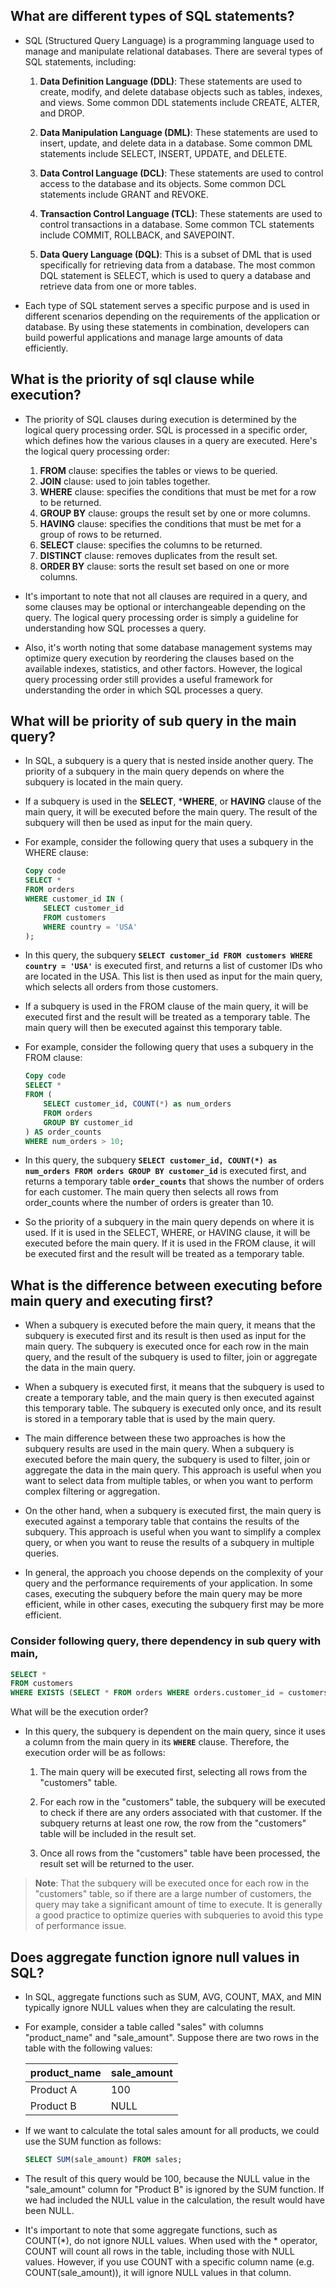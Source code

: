 ## What are different types of SQL statements?
- SQL (Structured Query Language) is a programming language used to manage and manipulate relational databases. There are several types of SQL statements, including:

  1. **Data Definition Language (DDL)**: These statements are used to create, modify, and delete database objects such as tables, indexes, and views. Some common DDL statements include CREATE, ALTER, and DROP.

  2. **Data Manipulation Language (DML)**: These statements are used to insert, update, and delete data in a database. Some common DML statements include SELECT, INSERT, UPDATE, and DELETE.

  3. **Data Control Language (DCL)**: These statements are used to control access to the database and its objects. Some common DCL statements include GRANT and REVOKE.

  4. **Transaction Control Language (TCL)**: These statements are used to control transactions in a database. Some common TCL statements include COMMIT, ROLLBACK, and SAVEPOINT.

  5. **Data Query Language (DQL)**: This is a subset of DML that is used specifically for retrieving data from a database. The most common DQL statement is SELECT, which is used to query a database and retrieve data from one or more tables.

- Each type of SQL statement serves a specific purpose and is used in different scenarios depending on the requirements of the application or database. By using these statements in combination, developers can build powerful applications and manage large amounts of data efficiently.

## What is the priority of sql clause while execution?
- The priority of SQL clauses during execution is determined by the logical query processing order. SQL is processed in a specific order, which defines how the various clauses in a query are executed. Here's the logical query processing order:

  1. **FROM** clause: specifies the tables or views to be queried.
  2. **JOIN** clause: used to join tables together.
  3. **WHERE** clause: specifies the conditions that must be met for a row to be returned.
  4. **GROUP BY** clause: groups the result set by one or more columns.
  5. **HAVING** clause: specifies the conditions that must be met for a group of rows to be returned.
  6. **SELECT** clause: specifies the columns to be returned.
  7. **DISTINCT** clause: removes duplicates from the result set.
  8. **ORDER BY** clause: sorts the result set based on one or more columns.
- It's important to note that not all clauses are required in a query, and some clauses may be optional or interchangeable depending on the query. The logical query processing order is simply a guideline for understanding how SQL processes a query.

- Also, it's worth noting that some database management systems may optimize query execution by reordering the clauses based on the available indexes, statistics, and other factors. However, the logical query processing order still provides a useful framework for understanding the order in which SQL processes a query.

## What will be priority of sub query in the main query?
- In SQL, a subquery is a query that is nested inside another query. The priority of a subquery in the main query depends on where the subquery is located in the main query.

- If a subquery is used in the **SELECT**, ***WHERE**, or **HAVING** clause of the main query, it will be executed before the main query. The result of the subquery will then be used as input for the main query.

- For example, consider the following query that uses a subquery in the WHERE clause:

  ```sql
  Copy code
  SELECT *
  FROM orders
  WHERE customer_id IN (
      SELECT customer_id
      FROM customers
      WHERE country = 'USA'
  );
  ```
- In this query, the subquery **`SELECT customer_id FROM customers WHERE country = 'USA'`** is executed first, and returns a list of customer IDs who are located in the USA. This list is then used as input for the main query, which selects all orders from those customers.

- If a subquery is used in the FROM clause of the main query, it will be executed first and the result will be treated as a temporary table. The main query will then be executed against this temporary table.

- For example, consider the following query that uses a subquery in the FROM clause:

  ```sql
  Copy code
  SELECT *
  FROM (
      SELECT customer_id, COUNT(*) as num_orders
      FROM orders
      GROUP BY customer_id
  ) AS order_counts
  WHERE num_orders > 10;
  ```
- In this query, the subquery **`SELECT customer_id, COUNT(*) as num_orders FROM orders GROUP BY customer_id`** is executed first, and returns a temporary table **`order_counts`** that shows the number of orders for each customer. The main query then selects all rows from order_counts where the number of orders is greater than 10.

- So the priority of a subquery in the main query depends on where it is used. If it is used in the SELECT, WHERE, or HAVING clause, it will be executed before the main query. If it is used in the FROM clause, it will be executed first and the result will be treated as a temporary table.

## What is the difference between executing before main query and executing first?
- When a subquery is executed before the main query, it means that the subquery is executed first and its result is then used as input for the main query. The subquery is executed once for each row in the main query, and the result of the subquery is used to filter, join or aggregate the data in the main query.

- When a subquery is executed first, it means that the subquery is used to create a temporary table, and the main query is then executed against this temporary table. The subquery is executed only once, and its result is stored in a temporary table that is used by the main query.

- The main difference between these two approaches is how the subquery results are used in the main query. When a subquery is executed before the main query, the subquery is used to filter, join or aggregate the data in the main query. This approach is useful when you want to select data from multiple tables, or when you want to perform complex filtering or aggregation.

- On the other hand, when a subquery is executed first, the main query is executed against a temporary table that contains the results of the subquery. This approach is useful when you want to simplify a complex query, or when you want to reuse the results of a subquery in multiple queries.

- In general, the approach you choose depends on the complexity of your query and the performance requirements of your application. In some cases, executing the subquery before the main query may be more efficient, while in other cases, executing the subquery first may be more efficient.

### Consider following query, there dependency in sub query with main, 
  ```sql
  SELECT *
  FROM customers
  WHERE EXISTS (SELECT * FROM orders WHERE orders.customer_id = customers.customer_id);
  ```
  What will be the execution order?
- In this query, the subquery is dependent on the main query, since it uses a column from the main query in its **`WHERE`** clause. Therefore, the execution order will be as follows:

  1. The main query will be executed first, selecting all rows from the "customers" table.

  2. For each row in the "customers" table, the subquery will be executed to check if there are any orders associated with that customer. If the subquery returns at least one row, the row from the "customers" table will be included in the result set.

  3. Once all rows from the "customers" table have been processed, the result set will be returned to the user.

> **Note**: That the subquery will be executed once for each row in the "customers" table, so if there are a large number of customers, the query may take a significant amount of time to execute. It is generally a good practice to optimize queries with subqueries to avoid this type of performance issue.

## Does aggregate function ignore null values in SQL?

- In SQL, aggregate functions such as SUM, AVG, COUNT, MAX, and MIN typically ignore NULL values when they are calculating the result.

- For example, consider a table called "sales" with columns "product_name" and "sale_amount". Suppose there are two rows in the table with the following values:

  product_name   | sale_amount
  -------------- | -----------
  Product A      | 100
  Product B      | NULL

- If we want to calculate the total sales amount for all products, we could use the SUM function as follows:
  ```sql
  SELECT SUM(sale_amount) FROM sales;
  ```
- The result of this query would be 100, because the NULL value in the "sale_amount" column for "Product B" is ignored by the SUM function. If we had included the NULL value in the calculation, the result would have been NULL.

- It's important to note that some aggregate functions, such as COUNT(*), do not ignore NULL values. When used with the * operator, COUNT will count all rows in the table, including those with NULL values. However, if you use COUNT with a specific column name (e.g. COUNT(sale_amount)), it will ignore NULL values in that column.